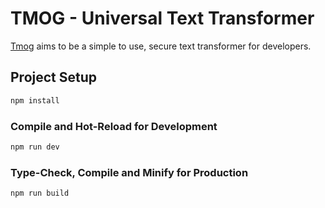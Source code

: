 # TMOG - Universal Text Transformer

[Tmog](https://tmog.app) aims to be a simple to use, secure text transformer for developers.

## Project Setup

```sh
npm install
```

### Compile and Hot-Reload for Development

```sh
npm run dev
```

### Type-Check, Compile and Minify for Production

```sh
npm run build
```
